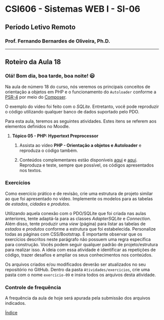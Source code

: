 # CSI606 - Sistemas WEB I - SI-06
## Período Letivo Remoto
### Prof. Fernando Bernardes de Oliveira, Ph.D.

---

## Roteiro da Aula 18

### Olá! Bom dia, boa tarde, boa noite! :smiley:    

Na aula de número $18$ do curso, nós veremos os principais conceitos de orientação a objetos em PHP e o funcionamento do `Autoloader` conforme a [PSR-4](https://www.php-fig.org/psr/psr-4/) por meio do [Composer](https://getcomposer.org/).

O exemplo do vídeo foi feito com o *SQLite*. Entretanto, você pode reproduzir o código utilizando qualquer banco de dados suportado pelo PDO.

Para esta aula, teremos as seguintes atividades. Estes itens se referem aos elementos definidos no Moodle.

1.  **Tópico 05 - PHP: Hypertext Preprocessor**

    1.  Assista ao vídeo **PHP - Orientação a objetos e Autoloader** e reproduza o código também. 

    2.  Conteúdos complementares estão disponíveis [aqui](../../Lectures/php.md#php-object-oriented-programming) e [aqui](../../Lectures/php.md#autoloading). Reproduza e teste, sempre que possível, os códigos apresentados nos textos.

### Exercícios

Como exercício prático e de revisão, crie uma estrutura de projeto similar ao que foi apresentado no vídeo. Implemente os modelos para as tabelas de *estados*, *cidades* e *produtos*.

Utilizando aquela conexão com o PDO/SQLite que foi criada nas aulas anteriores, tente adaptá-la para as classes *AdapterSQLite* e *Connection*. Além disso, tente produzir uma *view* (página) para listar as tabelas de *estados* e *produtos* conforme a estrutura que foi estabelecida. Personalize todas as páginas com CSS/Bootstrap. É importante observar que os exercícios descritos neste parágrafo não possuem uma regra específica para construção. Vocês podem seguir qualquer padrão de projeto/estrutura para realizar isso. A ideia com essa atividade é identificar as repetições de código, trazer desafios e ampliar os seus conhecimentos nos conteúdos.

Os arquivos criados e/ou modificados deverão ser atualizados no seu repositório no GitHub. Dentro da pasta `Atividades/exercicios`, crie uma pasta com o nome `exercicio-09` e insira todos os arquivos desta atividade.

### Controle de frequência

A frequência da aula de hoje será apurada pela submissão dos arquivos indicados.  

[Índice](../README.md#índice)
